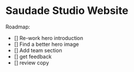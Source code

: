 # Saudade Studio Website

Roadmap:

- [] Re-work hero introduction
- [] Find a better hero image
- [] Add team section
- [] get feedback
- [] review copy